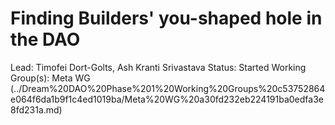 # Finding Builders' you-shaped hole in the DAO

Lead: Timofei Dort-Golts, Ash Kranti Srivastava
Status: Started
Working Group(s): Meta WG (../Dream%20DAO%20Phase%201%20Working%20Groups%20c53752864e064f6da1b9f1c4ed1019ba/Meta%20WG%20a30fd232eb224191ba0edfa3e8fd231a.md)